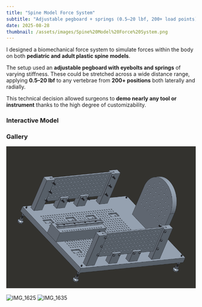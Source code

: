 ```yaml
---
title: "Spine Model Force System"
subtitle: "Adjustable pegboard + springs (0.5–20 lbf, 200+ load points)"
date: 2025-08-28
thumbnail: /assets/images/Spine%20Model%20Force%20System.png
---
```


I designed a biomechanical force system to simulate forces within the body on both **pediatric and adult plastic spine models**.  

The setup used an **adjustable pegboard with eyebolts and springs** of varying stiffness. These could be stretched across a wide distance range, applying **0.5–20 lbf** to any vertebrae from **200+ positions** both laterally and radially.  

This technical decision allowed surgeons to **demo nearly any tool or instrument** thanks to the high degree of customizability.


<script type="module" src="https://unpkg.com/@google/model-viewer/dist/model-viewer.min.js"></script>

### Interactive Model
<model-viewer
  src="/assets/models/Spine%20Model%20Force%20System.glb"
  camera-controls
  auto-rotate
  alt="3D view of Spine Model Force System"
  style="width:100%;height:520px;">
</model-viewer>

### Gallery
![cover](/assets/images/Spine%20Model%20Force%20System.png)

<!-- HEIC images may not display in some browsers. Convert to .jpg/.png if they don't render. -->
![IMG_1625](/assets/images/IMG_1625.HEIC)
![IMG_1635](/assets/images/IMG_1635.HEIC)
